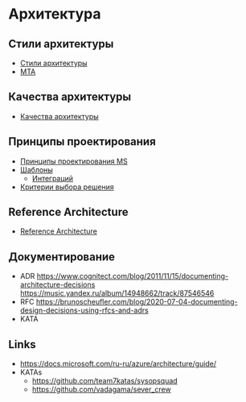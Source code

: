 # Архитектура

## Стили архитектуры

* [Стили архитектуры](arch.styles.md)
* [MTA](mta.md)
  
## Качества архитектуры

* [Качества архитектуры](arch.ability.md)

## Принципы проектирования

- [Принципы проектирования MS](https://docs.microsoft.com/ru-ru/azure/architecture/guide/design-principles/)
- [Шаблоны](patterns.md)
  - [Интеграций](pattern/pattern.integration.md)
- [Критерии выбора решения](arch.criteria.md)

## Reference Architecture

- [Reference Architecture](arch.ref.md)

## Документирование

- ADR
https://www.cognitect.com/blog/2011/11/15/documenting-architecture-decisions
https://music.yandex.ru/album/14948662/track/87546546
- RFC https://brunoscheufler.com/blog/2020-07-04-documenting-design-decisions-using-rfcs-and-adrs
- KATA

## Links

- https://docs.microsoft.com/ru-ru/azure/architecture/guide/
- KATAs
  - https://github.com/team7katas/sysopsquad
  - https://github.com/vadagama/sever_crew
